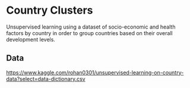 # Country Clusters
Unsupervised learning using a dataset of socio-economic and health factors by country in order to group countries based on their overall development levels.

## Data
https://www.kaggle.com/rohan0301/unsupervised-learning-on-country-data?select=data-dictionary.csv
